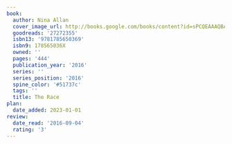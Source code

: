 ```yaml
---
book:
  author: Nina Allan
  cover_image_url: http://books.google.com/books/content?id=sPCQEAAAQBAJ&printsec=frontcover&img=1&zoom=1&source=gbs_api
  goodreads: '27272355'
  isbn13: '9781785650369'
  isbn9: 178565036X
  owned: ''
  pages: '444'
  publication_year: '2016'
  series: ''
  series_position: '2016'
  spine_color: '#51737c'
  tags: ''
  title: The Race
plan:
  date_added: 2023-01-01
review:
  date_read: '2016-09-04'
  rating: '3'
---
```

